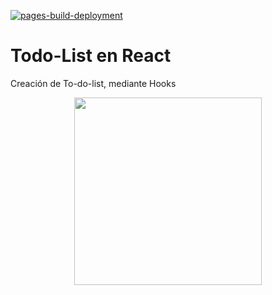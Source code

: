 [![pages-build-deployment](https://github.com/AGCG1991/crud-simple/actions/workflows/pages/pages-build-deployment/badge.svg)](https://github.com/AGCG1991/crud-simple/actions/workflows/pages/pages-build-deployment)

# Todo-List en React
 Creación de To-do-list, mediante Hooks
 
  <p align="center">
    <img height="300em" src="https://raw.githubusercontent.com/AGCG1991/AGCG1991.github.io/master/img/TodoList.PNG" />
    
</p>
 


